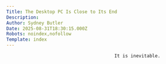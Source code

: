 ```yaml
---
Title: The Desktop PC Is Close to Its End
Description: 
Author: Sydney Butler
Date: 2025-08-31T18:30:15.000Z
Robots: noindex,nofollow
Template: index
---
```


                                            It is inevitable.
                                        